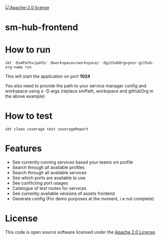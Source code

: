 [![Apache-2.0 license](http://img.shields.io/badge/license-Apache-brightgreen.svg)](http://www.apache.org/licenses/LICENSE-2.0.html)

sm-hub-frontend
================================

How to run
==========

```sbtshell
sbt -DsmPath=/path/ -Dworkspace=/workspace/ -DgithubOrg=your-github-org-name run
```

This will start the application on port **1024**

You also need to provide the path to your service manager config and workspace using a -D args (replace smPath, workspace and githubOrg in the above example)

How to test
===========
```sbtshell
sbt clean coverage test coverageReport
```

Features
========
- See currently running services based your teams sm profile
- Search through all available profiles
- Search through all available services
- See which ports are available to use
- See conflicting port usages
- Catalogue of test routes for services
- See currently available versions of assets frontend
- Generate config (For demo purposes at the moment, i.e not complete)


License
=======

This code is open source software licensed under the [Apache 2.0 License]("http://www.apache.org/licenses/LICENSE-2.0.html").

